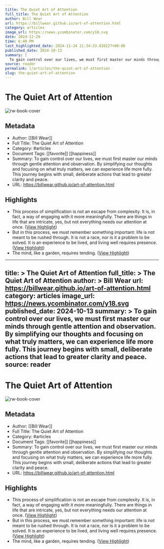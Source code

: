 ```yaml
---
title: The Quiet Art of Attention
full_title: The Quiet Art of Attention
author: Bill Wear
url: https://billwear.github.io/art-of-attention.html
category: articles
image_url: https://news.ycombinator.com/y18.svg
date: 2024-12-29
time: 6:40 PM
last_highlighted_date: 2024-11-24 21:34:33.038227+00:00
published_date: 2024-10-13
summary: |
  To gain control over our lives, we must first master our minds through gentle attention and observation. By simplifying our thoughts and focusing on what truly matters, we can experience life more fully. This journey begins with small, deliberate actions that lead to greater clarity and peace.
source: reader
permalink: l/articles/the-quiet-art-of-attention
slug: the-quiet-art-of-attention
---
```

# The Quiet Art of Attention

![rw-book-cover](https://news.ycombinator.com/y18.svg)

## Metadata
- Author: [[Bill Wear]]
- Full Title: The Quiet Art of Attention
- Category: #articles
- Document Tags: [[favorite]] [[happiness]] 
- Summary: To gain control over our lives, we must first master our minds through gentle attention and observation. By simplifying our thoughts and focusing on what truly matters, we can experience life more fully. This journey begins with small, deliberate actions that lead to greater clarity and peace.
- URL: https://billwear.github.io/art-of-attention.html

## Highlights
- This process of simplification is not an escape from complexity. It is, in fact, a way of engaging with it more meaningfully. There are things in life that are intricate, yes, but not everything needs our attention at once. ([View Highlight](https://read.readwise.io/read/01jdg1f8f3yk80yrt2vtddp0z8))
- But in this process, we must remember something important: life is not meant to be rushed through. It is not a race, nor is it a problem to be solved. It is an experience to be lived, and living well requires presence. ([View Highlight](https://read.readwise.io/read/01jdg1gqhse0jq80jksedhbjtw))
- The mind, like a garden, requires tending. ([View Highlight](https://read.readwise.io/read/01jdg1j15yzt0x4mvcfsmj6597))


---
title: >
  The Quiet Art of Attention
full_title: >
  The Quiet Art of Attention
author: >
  Bill Wear
url: https://billwear.github.io/art-of-attention.html
category: articles
image_url: https://news.ycombinator.com/y18.svg
published_date: 2024-10-13
summary: >
  To gain control over our lives, we must first master our minds through gentle attention and observation. By simplifying our thoughts and focusing on what truly matters, we can experience life more fully. This journey begins with small, deliberate actions that lead to greater clarity and peace.
source: reader
---
# The Quiet Art of Attention

![rw-book-cover](https://news.ycombinator.com/y18.svg)

## Metadata
- Author: [[Bill Wear]]
- Full Title: The Quiet Art of Attention
- Category: #articles
- Document Tags: [[favorite]] [[happiness]] 
- Summary: To gain control over our lives, we must first master our minds through gentle attention and observation. By simplifying our thoughts and focusing on what truly matters, we can experience life more fully. This journey begins with small, deliberate actions that lead to greater clarity and peace.
- URL: https://billwear.github.io/art-of-attention.html

## Highlights
- This process of simplification is not an escape from complexity. It is, in fact, a way of engaging with it more meaningfully. There are things in life that are intricate, yes, but not everything needs our attention at once. ([View Highlight](https://read.readwise.io/read/01jdg1f8f3yk80yrt2vtddp0z8))
- But in this process, we must remember something important: life is not meant to be rushed through. It is not a race, nor is it a problem to be solved. It is an experience to be lived, and living well requires presence. ([View Highlight](https://read.readwise.io/read/01jdg1gqhse0jq80jksedhbjtw))
- The mind, like a garden, requires tending. ([View Highlight](https://read.readwise.io/read/01jdg1j15yzt0x4mvcfsmj6597))


